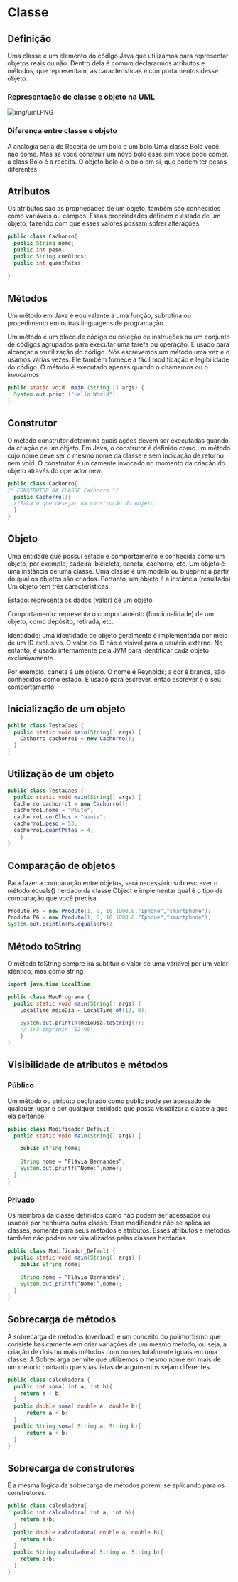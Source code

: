 # Classe

## Definição

Uma classe é um elemento do código Java que utilizamos para representar objetos reais ou não.
Dentro dela é comum declararmos atributos e métodos, que representam, as características e comportamentos desse objeto.

### Representação de classe e objeto na UML

![img/uml.PNG](img/uml.PNG)

### Diferença entre classe e objeto

A analogia seria de Receita de um bolo e um bolo
Uma classe Bolo você não come. Mas se você construir um novo bolo esse sim você pode comer.
a class Bolo é a receita. O objeto bolo é o bolo em si, que podem ter pesos diferentes

## Atributos

Os atributos são as propriedades de um objeto, também são conhecidos como variáveis ou campos.
Essas propriedades definem o estado de um objeto, fazendo com que esses valores possam sofrer alterações.

```java
public class Cachorro{
  public String nome;
  public int peso;
  public String corOlhos;
  public int quantPatas;
    
}
```

## Métodos

Um método em Java é equivalente a uma função, subrotina ou procedimento em outras linguagens de programação.

Um método é um bloco de código ou coleção de instruções ou um conjunto de códigos agrupados para executar uma tarefa ou operação.
É usado para alcançar a reutilização do código. Nós escrevemos um método uma vez e o usamos várias vezes.
Ele também fornece a fácil modificação e legibilidade do código. O método é executado apenas quando o chamamos ou o invocamos.

```java
public static void  main (String [] args) {  
  System.out.print ("Hello World");  
}  
```

## Construtor

O método construtor determina quais ações devem ser executadas quando da criação de um objeto.
Em Java, o construtor é definido como um método cujo nome deve ser o mesmo nome da classe e sem indicação de retorno nem void.
O construtor é unicamente invocado no momento da criação do objeto através do operador new.

```java
public class Cachorro{
/* CONSTRUTOR DA CLASSE Cachorro */
  public Cachorro(){
  //Faça o que desejar na construção do objeto
  }
}
```

## Objeto

Uma entidade que possui estado e comportamento é conhecida como um objeto, por exemplo, cadeira, bicicleta, caneta, cachorro, etc.
Um objeto é uma instância de uma classe. Uma classe é um modelo ou blueprint a partir do qual os objetos são criados. Portanto, um objeto é a instância (resultado)
Um objeto tem três características:

Estado: representa os dados (valor) de um objeto.

Comportamento: representa o comportamento (funcionalidade) de um objeto, como depósito, retirada, etc.

Identidade: uma identidade de objeto geralmente é implementada por meio de um ID exclusivo. O valor do ID não é visível para o usuário externo. No entanto, é usado internamente pela JVM para identificar cada objeto exclusivamente.

Por exemplo, caneta é um objeto. O nome é Reynolds; a cor é branca, são conhecidos como estado. É usado para escrever, então escrever é o seu comportamento.

## Inicialização de um objeto

```java
public class TestaCaes {
  public static void main(String[] args) {
    Cachorro cachorro1 = new Cachorro();
  }
}
```

## Utilização de um objeto

```java
public class TestaCaes {
  public static void main(String[] args) {
  Cachorro cachorro1 = new Cachorro();
  cachorro1.nome = "Pluto";
  cachorro1.corOlhos = "azuis";
  cachorro1.peso = 53;
  cachorro1.quantPatas = 4;
    }
}
```

## Comparação de objetos

Para fazer a comparação entre objetos, será necessário sobrescrever o método equals() herdado da classe Object
e implementar qual é o tipo de comparação que você precisa.

```java
Produto P5 = new Produto(1, 0, 10,1000.0,"Iphone","smartphone");
Produto P6 = new Produto(1, 0, 10,1000.0,"Iphone","smartphone");  
System.out.println(P5.equals(P6));
```

## Método toString

O método toString sempre irá  subtituir o valor de uma váriavel por um valor idêntico, mas como string

```java
import java.time.LocalTime;

public class MeuPrograma {
  public static void main(String[] args) {
    LocalTime meioDia = LocalTime.of(12, 0);

    System.out.println(meioDia.toString());
    // irá imprimir "12:00"
    }
}
```

## Visibilidade de atributos e métodos

### Público

Um método ou atributo declarado como public pode ser acessado de qualquer lugar e por qualquer entidade que possa 
visualizar a classe a que ela pertence.

```java
public class Modificador_Default {
  public static void main(String[] args) {

    public String nome;
    
    String nome = “Flávia Bernandes”;
    System.out.printf(“Nome:”,nome);  
  }
}
```

### Privado

Os membros da classe definidos como não podem ser acessados ou usados por nenhuma outra classe. 
Esse modificador não se aplica às classes, somente para seus métodos e atributos.
Esses atributos e métodos também não podem ser visualizados pelas classes herdadas.

```java
public class Modificador_Default {
  public static void main(String[] args) {
    public String nome;
    
    String nome = “Flávia Bernandes”;
    System.out.printf(“Nome:”,nome);  
  }
}
```

## Sobrecarga de métodos

A sobrecarga de métodos (overload) é um conceito do polimorfismo que consiste basicamente em criar variações de um mesmo método,
ou seja, a criação de dois ou mais métodos com nomes totalmente iguais em uma classe.
A Sobrecarga permite que utilizemos o mesmo nome em mais de um método contanto que suas listas de argumentos sejam diferentes.

```java
public class calculadora {
  public int soma( int a, int b){
    return a + b;
  }
  public double soma( double a, double b){
      return a + b;
  }
  public String soma( String a, String b){
      return a + b;
  }
}
```

## Sobrecarga de construtores

É a mesma lógica da sobrecarga de métodos porem, se aplicando para os construtores.

```java
public class calculadora{
  public int calculadora( int a, int b){
    return a+b;
  }
  public double calculadora( double a, double b){
    return a+b;
  }
  public String calculadora( String a, String b){
    return a+b;
  }
}
```